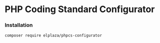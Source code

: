 # PHP Coding Standard Configurator

### Installation
```bash
composer require elplaza/phpcs-configurator
```

